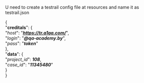U need to create a testrail config file at resources and name it as testrail.json

{   
    "**creditals**": {  
        "*host*": "***https://tr.a1qa.com/***",     
        "*login*": "***@qa-academy.by***",   
        "*pass*": "***token***"   
    },     
    "**data**": {   
        "*project_id*": ***108***,  
        "*case_id*": "***11345480***"   
    }   
}   
